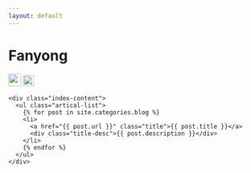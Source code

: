 ```yaml
---
layout: default
---
```


<body>
  <div class="index-wrapper">
    <div class="aside">
      <div class="info-card">
        <h1>Fanyong</h1>
        <a href="http://weibo.com/u/5274323649/" target="_blank"><img src="http://www.weibo.com/favicon.ico" alt="" width="25"/></a>
        <a href="https://github.com/fanyonga/" target="_blank"><img src="https://github.com/favicon.ico" alt="" width="22"/></a>
      </div>
      <div id="particles-js"></div>
    </div>

    <div class="index-content">
      <ul class="artical-list">
        {% for post in site.categories.blog %}
        <li>
          <a href="{{ post.url }}" class="title">{{ post.title }}</a>
          <div class="title-desc">{{ post.description }}</div>
        </li>
        {% endfor %}
      </ul>
    </div>
  </div>
</body>
